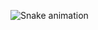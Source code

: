 
![Snake animation](https://https://github.com/Joao00hub/Joao00hub/blob/output/github-contribution-grid-snake.svg)

 
  
